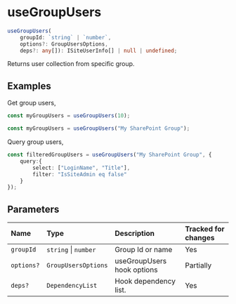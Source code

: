# useGroupUsers

```typescript
useGroupUsers(
	groupId: `string` | `number`,
	options?: GroupUsersOptions,
	deps?: any[]): ISiteUserInfo[] | null | undefined;
```

Returns user collection from specific group.

## Examples

Get group users,
```typescript
const myGroupUsers = useGroupUsers(10);

const myGroupUsers = useGroupUsers("My SharePoint Group");
```

Query group users,
```typescript
const filteredGroupUsers = useGroupUsers("My SharePoint Group", {
	query:{
		select: ["LoginName", "Title"],
		filter: "IsSiteAdmin eq false"
	}
});
```

## Parameters

| Name | Type | Description | Tracked for changes |
| :------ | :------ | :------ | :--------|
| `groupId` | `string` \| `number` | Group Id or name | Yes |
| `options?` | `GroupUsersOptions` | useGroupUsers hook options | Partially |
| `deps?` | `DependencyList` | Hook dependency list. | Yes |

